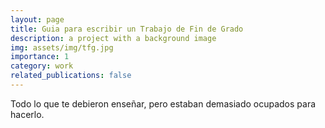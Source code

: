```yaml
---
layout: page
title: Guia para escribir un Trabajo de Fin de Grado
description: a project with a background image
img: assets/img/tfg.jpg
importance: 1
category: work
related_publications: false
---
```


Todo lo que te debieron enseñar, pero estaban demasiado ocupados para hacerlo.


